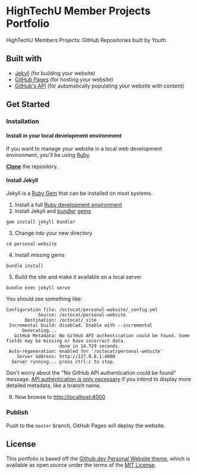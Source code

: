 # HighTechU Member Projects Portfolio

HighTechU Members Projects: GitHub Repositories built by Youth.

## Built with

* [Jekyll](https://jekyllrb.com/docs/) (for building your website)
* [GitHub Pages](https://pages.github.com/) (for hosting your website)
* [GitHub's API](https://developer.github.com/v3/) (for automatically populating your website with content)

## Get Started

### Installation

#### Install in your local development environment

If you want to manage your website in a local web development environment, you'll be using [Ruby](https://jekyllrb.com/docs/installation/).

**[Clone](https://help.github.com/articles/cloning-a-repository/)** the repository.

#### Install Jekyll

Jekyll is a [Ruby Gem](https://jekyllrb.com/docs/ruby-101/#gems) that can be installed on most systems.

1. Install a full [Ruby development environment](https://jekyllrb.com/docs/installation/)
2. Install Jekyll and [bundler](https://jekyllrb.com/docs/ruby-101/#bundler) [gems](https://jekyllrb.com/docs/ruby-101/#gems)
```
gem install jekyll bundler
```
3. Change into your new directory
```
cd personal-website
```
4. Install missing gems
```
bundle install
```
5. Build the site and make it available on a local server
```
bundle exec jekyll serve
```

You should see something like:

```
Configuration file: /octocat/personal-website/_config.yml
            Source: /octocat/personal-website
       Destination: /octocat/_site
 Incremental build: disabled. Enable with --incremental
      Generating...
   GitHub Metadata: No GitHub API authentication could be found. Some fields may be missing or have incorrect data.
                    done in 14.729 seconds.
 Auto-regeneration: enabled for '/octocat/personal-website'
    Server address: http://127.0.0.1:4000
  Server running... press ctrl-c to stop.
```

Don't worry about the "No GitHub API authentication could be found" message. [API authentication is only necessary](https://github.com/jekyll/github-metadata/blob/master/docs/authentication.md) if you intend to display more detailed metadata, like a branch name.

6. Now browse to [http://localhost:4000](http://localhost:4000)

### Publish

Push to the `master` branch, GitHub Pages will deploy the website. 

## License

This portfolio is based off the [Github.dev Personal Website theme](https://github.com/github/personal-website), which is available as open source under the terms of the [MIT License](https://opensource.org/licenses/MIT).
